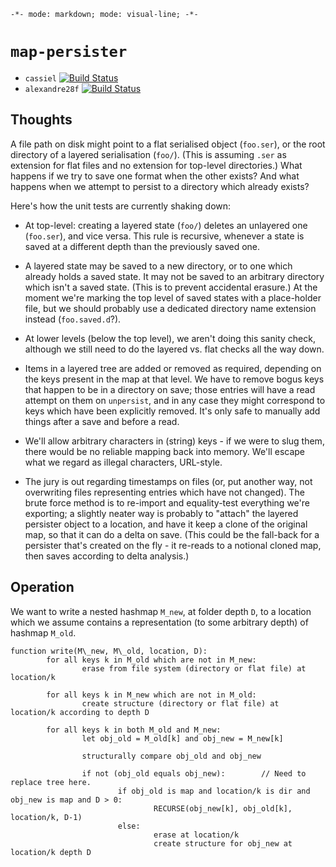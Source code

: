 `-*- mode: markdown; mode: visual-line; -*-`

# `map-persister`

- `cassiel` [![Build Status](https://secure.travis-ci.org/cassiel/map-persister.png)](http://travis-ci.org/cassiel/map-persister)
- `alexandre28f` [![Build Status](https://secure.travis-ci.org/alexandre28f/map-persister.png)](http://travis-ci.org/alexandre28f/map-persister)

## Thoughts

A file path on disk might point to a flat serialised object (`foo.ser`), or the root directory of a layered serialisation (`foo/`). (This is assuming `.ser` as extension for flat files and no extension for top-level directories.) What happens if we try to save one format when the other exists? And what happens when we attempt to persist to a directory which already exists?

Here's how the unit tests are currently shaking down:

- At top-level: creating a layered state (`foo/`) deletes an unlayered one (`foo.ser`), and vice versa. This rule is recursive, whenever a state is saved at a different depth than the previously saved one.

- A layered state may be saved to a new directory, or to one which already holds a saved state. It may not be saved to an arbitrary directory which isn't a saved state. (This is to prevent accidental erasure.) At the moment we're marking the top level of saved states with a place-holder file, but we should probably use a dedicated directory name extension instead (`foo.saved.d`?).

- At lower levels (below the top level), we aren't doing this sanity check, although we still need to do the layered vs. flat checks all the way down.

- Items in a layered tree are added or removed as required, depending on the keys present in the map at that level. We have to remove bogus keys that happen to be in a directory on save; those entries will have a read attempt on them on `unpersist`, and in any case they might correspond to keys which have been explicitly removed. It's only safe to manually add things after a save and before a read.

- We'll allow arbitrary characters in (string) keys - if we were to slug them, there would be no reliable mapping back into memory. We'll escape what we regard as illegal characters, URL-style.

- The jury is out regarding timestamps on files (or, put another way, not overwriting files representing entries which have not changed). The brute force method is to re-import and equality-test everything we're exporting; a slightly neater way is probably to "attach" the layered persister object to a location, and have it keep a clone of the original map, so that it can do a delta on save. (This could be the fall-back for a persister that's created on the fly - it re-reads to a notional cloned map, then saves according to delta analysis.)

## Operation

We want to write a nested hashmap `M_new`, at folder depth `D`, to a location which we assume contains a representation (to some arbitrary depth) of hashmap `M_old`.

```
function write(M\_new, M\_old, location, D):
        for all keys k in M_old which are not in M_new:
                erase from file system (directory or flat file) at location/k
                
        for all keys k in M_new which are not in M_old:
                create structure (directory or flat file) at location/k according to depth D
                
        for all keys k in both M_old and M_new:
                let obj_old = M_old[k] and obj_new = M_new[k]

                structurally compare obj_old and obj_new
                
                if not (obj_old equals obj_new):        // Need to replace tree here.
                        if obj_old is map and location/k is dir and obj_new is map and D > 0:
                                RECURSE(obj_new[k], obj_old[k], location/k, D-1)
                        else:
                                erase at location/k
                                create structure for obj_new at location/k depth D
```
